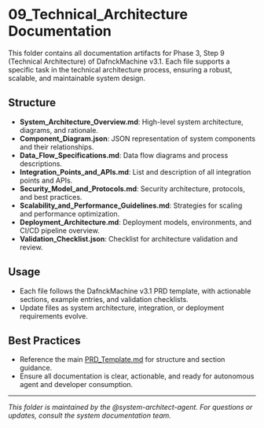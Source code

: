 # 09_Technical_Architecture Documentation

This folder contains all documentation artifacts for Phase 3, Step 9 (Technical Architecture) of DafnckMachine v3.1. Each file supports a specific task in the technical architecture process, ensuring a robust, scalable, and maintainable system design.

## Structure
- **System_Architecture_Overview.md**: High-level system architecture, diagrams, and rationale.
- **Component_Diagram.json**: JSON representation of system components and their relationships.
- **Data_Flow_Specifications.md**: Data flow diagrams and process descriptions.
- **Integration_Points_and_APIs.md**: List and description of all integration points and APIs.
- **Security_Model_and_Protocols.md**: Security architecture, protocols, and best practices.
- **Scalability_and_Performance_Guidelines.md**: Strategies for scaling and performance optimization.
- **Deployment_Architecture.md**: Deployment models, environments, and CI/CD pipeline overview.
- **Validation_Checklist.json**: Checklist for architecture validation and review.

## Usage
- Each file follows the DafnckMachine v3.1 PRD template, with actionable sections, example entries, and validation checklists.
- Update files as system architecture, integration, or deployment requirements evolve.

## Best Practices
- Reference the main [PRD_Template.md](../PRD_Template.md) for structure and section guidance.
- Ensure all documentation is clear, actionable, and ready for autonomous agent and developer consumption.

---
*This folder is maintained by the @system-architect-agent. For questions or updates, consult the system documentation team.* 